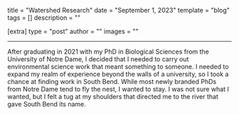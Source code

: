 title = "Watershed Research"
date = "September 1, 2023"
template = "blog"
tags = []
description = ""

[extra]
type = "post"
author = ""
images = ""

---


After graduating in 2021 with my PhD in Biological Sciences from the University of Notre Dame, I decided that I needed to carry out environmental science work that meant something to someone. I needed to expand my realm of experience beyond the walls of a university, so I took a chance at finding work in South Bend. While most newly branded PhDs from Notre Dame tend to fly the nest, I wanted to stay. I was not sure what I wanted, but I felt a tug at my shoulders that directed me to the river that gave South Bend its name.
